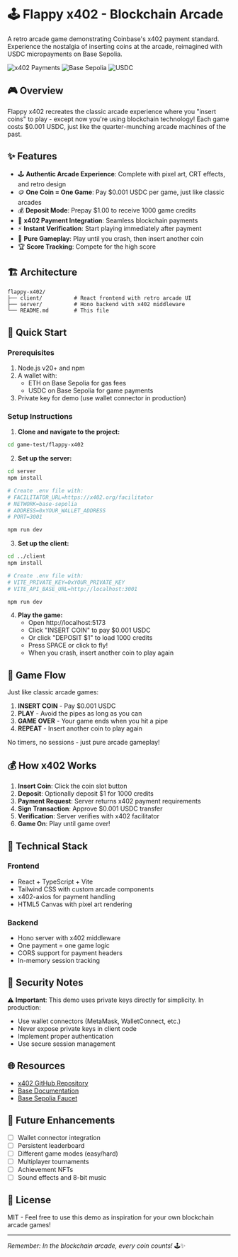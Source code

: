 # 🕹️ Flappy x402 - Blockchain Arcade

A retro arcade game demonstrating Coinbase's x402 payment standard. Experience the nostalgia of inserting coins at the arcade, reimagined with USDC micropayments on Base Sepolia.

![x402 Payments](https://img.shields.io/badge/x402-Payments-blue)
![Base Sepolia](https://img.shields.io/badge/Base-Sepolia-green)
![USDC](https://img.shields.io/badge/USDC-Payments-orange)

## 🎮 Overview

Flappy x402 recreates the classic arcade experience where you "insert coins" to play - except now you're using blockchain technology! Each game costs $0.001 USDC, just like the quarter-munching arcade machines of the past.

## ✨ Features

- 🕹️ **Authentic Arcade Experience**: Complete with pixel art, CRT effects, and retro design
- 🪙 **One Coin = One Game**: Pay $0.001 USDC per game, just like classic arcades
- 💰 **Deposit Mode**: Prepay $1.00 to receive 1000 game credits
- 🔐 **x402 Payment Integration**: Seamless blockchain payments
- ⚡ **Instant Verification**: Start playing immediately after payment
- 🎯 **Pure Gameplay**: Play until you crash, then insert another coin
- 🏆 **Score Tracking**: Compete for the high score

## 🏗️ Architecture

```
flappy-x402/
├── client/          # React frontend with retro arcade UI
├── server/          # Hono backend with x402 middleware
└── README.md        # This file
```

## 🚀 Quick Start

### Prerequisites

1. Node.js v20+ and npm
2. A wallet with:
   - ETH on Base Sepolia for gas fees
   - USDC on Base Sepolia for game payments
3. Private key for demo (use wallet connector in production)

### Setup Instructions

1. **Clone and navigate to the project:**
```bash
cd game-test/flappy-x402
```

2. **Set up the server:**
```bash
cd server
npm install

# Create .env file with:
# FACILITATOR_URL=https://x402.org/facilitator
# NETWORK=base-sepolia
# ADDRESS=0xYOUR_WALLET_ADDRESS
# PORT=3001

npm run dev
```

3. **Set up the client:**
```bash
cd ../client
npm install

# Create .env file with:
# VITE_PRIVATE_KEY=0xYOUR_PRIVATE_KEY
# VITE_API_BASE_URL=http://localhost:3001

npm run dev
```

4. **Play the game:**
   - Open http://localhost:5173
   - Click "INSERT COIN" to pay $0.001 USDC
   - Or click "DEPOSIT $1" to load 1000 credits
   - Press SPACE or click to fly!
   - When you crash, insert another coin to play again

## 🎨 Game Flow

Just like classic arcade games:
1. **INSERT COIN** - Pay $0.001 USDC
2. **PLAY** - Avoid the pipes as long as you can
3. **GAME OVER** - Your game ends when you hit a pipe
4. **REPEAT** - Insert another coin to play again

No timers, no sessions - just pure arcade gameplay!

## 💰 How x402 Works

1. **Insert Coin**: Click the coin slot button
2. **Deposit**: Optionally deposit $1 for 1000 credits
3. **Payment Request**: Server returns x402 payment requirements
4. **Sign Transaction**: Approve $0.001 USDC transfer
5. **Verification**: Server verifies with x402 facilitator
6. **Game On**: Play until game over!

## 🔧 Technical Stack

### Frontend
- React + TypeScript + Vite
- Tailwind CSS with custom arcade components
- x402-axios for payment handling
- HTML5 Canvas with pixel art rendering

### Backend
- Hono server with x402 middleware
- One payment = one game logic
- CORS support for payment headers
- In-memory session tracking

## 🔐 Security Notes

⚠️ **Important**: This demo uses private keys directly for simplicity. In production:
- Use wallet connectors (MetaMask, WalletConnect, etc.)
- Never expose private keys in client code
- Implement proper authentication
- Use secure session management

## 🌐 Resources

- [x402 GitHub Repository](https://github.com/coinbase/x402)
- [Base Documentation](https://docs.base.org/)
- [Base Sepolia Faucet](https://docs.base.org/tools/network-faucets/)

## 🚧 Future Enhancements

- [ ] Wallet connector integration
- [ ] Persistent leaderboard
- [ ] Different game modes (easy/hard)
- [ ] Multiplayer tournaments
- [ ] Achievement NFTs
- [ ] Sound effects and 8-bit music

## 📜 License

MIT - Feel free to use this demo as inspiration for your own blockchain arcade games!

---

*Remember: In the blockchain arcade, every coin counts!* 🕹️✨ 